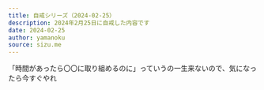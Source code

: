 ```yaml
---
title: 自戒シリーズ（2024-02-25）
description: 2024年2月25日に自戒した内容です
date: 2024-02-25
author: yamanoku
source: sizu.me
---
```


「時間があったら〇〇に取り組めるのに」っていうの一生来ないので、気になったら今すぐやれ
